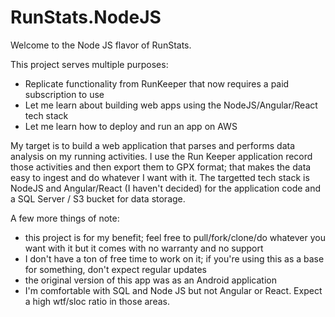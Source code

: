 # RunStats.NodeJS
Welcome to the Node JS flavor of RunStats.

This project serves multiple purposes:
- Replicate functionality from RunKeeper that now requires a paid subscription to use
- Let me learn about building web apps using the NodeJS/Angular/React tech stack
- Let me learn how to deploy and run an app on AWS

My target is to build a web application that parses and performs data analysis on my running activities.  I use the Run Keeper application record those activities and then export them to GPX format; that makes the data easy to ingest and do whatever I want with it.  The targetted tech stack is NodeJS and Angular/React (I haven't decided) for the application code and a SQL Server / S3 bucket for data storage.  

A few more things of note:
- this project is for my benefit; feel free to pull/fork/clone/do whatever you want with it but it comes with no warranty and no support
- I don't have a ton of free time to work on it; if you're using this as a base for something, don't expect regular updates
- the original version of this app was as an Android application
- I'm comfortable with SQL and Node JS but not Angular or React.  Expect a high wtf/sloc ratio in those areas.
